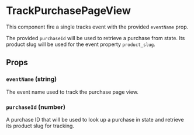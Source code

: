 # TrackPurchasePageView

This component fire a single tracks event with the provided `eventName` prop.

The provided `purchaseId` will be used to retrieve a purchase from state. Its product slug will be used for the event property `product_slug`.

## Props

### `eventName` (string)

The event name used to track the purchase page view.

### `purchaseId` (number)

A purchase ID that will be used to look up a purchase in state and retrieve its product slug for tracking.
